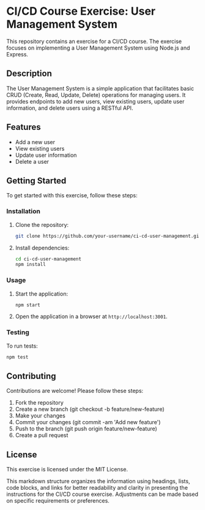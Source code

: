 # CI/CD Course Exercise: User Management System

This repository contains an exercise for a CI/CD course. The exercise focuses on implementing a User Management System using Node.js and Express.

## Description

The User Management System is a simple application that facilitates basic CRUD (Create, Read, Update, Delete) operations for managing users. It provides endpoints to add new users, view existing users, update user information, and delete users using a RESTful API.

## Features

- Add a new user
- View existing users
- Update user information
- Delete a user

## Getting Started

To get started with this exercise, follow these steps:

### Installation

1. Clone the repository:

   ```bash
   git clone https://github.com/your-username/ci-cd-user-management.git

2. Install dependencies:

   ```bash
   cd ci-cd-user-management
   npm install
   ```

### Usage

1. Start the application:

   ```bash
   npm start
   ```

2. Open the application in a browser at `http://localhost:3001`.

### Testing
To run tests:

```bash
npm test
```

## Contributing
Contributions are welcome! Please follow these steps:

1. Fork the repository
2. Create a new branch (git checkout -b feature/new-feature)
3. Make your changes
4. Commit your changes (git commit -am 'Add new feature')
5. Push to the branch (git push origin feature/new-feature)
6. Create a pull request

## License
This exercise is licensed under the MIT License.

This markdown structure organizes the information using headings, lists, code blocks, and links for better readability and clarity in presenting the instructions for the CI/CD course exercise. Adjustments can be made based on specific requirements or preferences.
